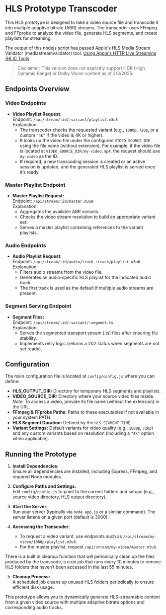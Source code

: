 # HLS Prototype Transcoder

This HLS prototype is designed to take a video source file and transcode it into multiple adaptive bitrate (ABR) streams. The transcoder uses FFmpeg and FFprobe to analyze the video file, generate HLS segments, and create playlists for streaming.

The output of this nodejs script has passed Apple's HLS Media Stream Validator (mediastreamvalidator) tool.
[Using Apple's HTTP Live Streaming (HLS) Tools](https://developer.apple.com/documentation/http-live-streaming/using-apple-s-http-live-streaming-hls-tools)

> Disclaimer: This version does not explicitly support HDR (High Dynamic Range) or Dolby Vision content as of 2/3/2025.

## Endpoints Overview

### Video Endpoints
- **Video Playlist Request:**  
    Endpoint: `/api/stream/:id/:variant/playlist.m3u8`  
    Explanation:  
    - The transcoder checks the requested variant (e.g., `1080p`, `720p`, or a custom `"4k"` if the video is 4K or higher).
    - It looks up the video file under the configured `VIDEO_SOURCE_DIR` using the file name (without extension). For example, if the video file is located at `VIDEO_SOURCE_DIR/my-video.mp4`, the request should use `my-video` as the ID.
    - If required, a new transcoding session is created or an active session is updated, and the generated HLS playlist is served once it’s ready.

### Master Playlist Endpoint
- **Master Playlist Request:**  
    Endpoint: `/api/stream/:id/master.m3u8`  
    Explanation:  
    - Aggregates the available ABR variants.
    - Checks the video stream resolution to build an appropriate variant set.
    - Serves a master playlist containing references to the variant playlists.

### Audio Endpoints
- **Audio Playlist Request:**  
    Endpoint: `/api/stream/:id/audio/track_:track/playlist.m3u8`  
    Explanation:  
    - Filters audio streams from the video file.
    - Generates an audio-specific HLS playlist for the indicated audio track.
    - The first track is used as the default if multiple audio streams are present.

### Segment Serving Endpoint
- **Segment Files:**  
    Endpoint: `/api/stream/:id/:variant/:segment.ts`  
    Explanation:  
    - Serves the segmented transport stream (.ts) files after ensuring file stability.
    - Implements retry logic (returns a 202 status when segments are not yet ready).

## Configuration

The main configuration file is located at `config/config.js` where you can define:
- **HLS_OUTPUT_DIR:** Directory for temporary HLS segments and playlists.
- **VIDEO_SOURCE_DIR:** Directory where your source video files reside.  
    *Note:* To access a video, provide its file name (without the extension) in the URL.
- **FFmpeg & FFprobe Paths:** Paths to these executables if not available in your system PATH.
- **HLS Segment Duration:** Defined by the `HLS_SEGMENT_TIME`.
- **Variant Settings:** Default variants for video quality (e.g., `1080p`, `720p`) and any custom variants based on resolution (including a `"4k"` option when applicable).

## Running the Prototype

1. **Install Dependencies:**  
     Ensure all dependencies are installed, including Express, FFmpeg, and required Node modules.
     
2. **Configure Paths and Settings:**  
     Edit `config/config.js` to point to the correct folders and setups (e.g., source video directory, HLS output directory).

3. **Start the Server:**  
     Run your server (typically via `node app.js` or a similar command). The server listens on a given port (default is 3000).

4. **Accessing the Transcoder:**  
     - To request a video variant, use endpoints such as `/api/stream/my-video/1080p/playlist.m3u8`.
     - For the master playlist, request `/api/stream/my-video/master.m3u8`.

There is a built in cleanup function that will periodically clean up the files produced by the transcode, a cron job that runs every 10 minutes to remove HLS folders that haven’t been accessed in the last 55 minutes.

5. **Cleanup Process:**  
     A scheduled job cleans up unused HLS folders periodically to ensure efficient disk usage.

This prototype allows you to dynamically generate HLS-streamable content from a given video source with multiple adaptive bitrate options and corresponding audio tracks.
